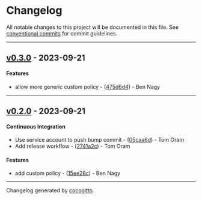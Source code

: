 # Changelog
All notable changes to this project will be documented in this file. See [conventional commits](https://www.conventionalcommits.org/) for commit guidelines.

- - -
## [v0.3.0](https://github.com/armakuni/terraform-aws-github-actions-oidc/compare/v0.2.0..v0.3.0) - 2023-09-21
#### Features
- allow more generic custom policy - ([475d6d4](https://github.com/armakuni/terraform-aws-github-actions-oidc/commit/475d6d4e4f8274c4043bbecc53165db73f021ef7)) - Ben Nagy

- - -

## [v0.2.0](https://github.com/armakuni/terraform-aws-github-actions-oidc/compare/v0.1.0..v0.2.0) - 2023-09-21
#### Continuous Integration
- Use service account to push bump commit - ([05caa6d](https://github.com/armakuni/terraform-aws-github-actions-oidc/commit/05caa6d805b1c01ee34a80f23a9a54dde938123c)) - Tom Oram
- Add release workflow - ([2741a2c](https://github.com/armakuni/terraform-aws-github-actions-oidc/commit/2741a2c0ad3d17ddddb4e688a07d173b55842b43)) - Tom Oram
#### Features
- add custom policy - ([15ee28c](https://github.com/armakuni/terraform-aws-github-actions-oidc/commit/15ee28c297cdf706630075009ee4b331339c7bcb)) - Ben Nagy

- - -

Changelog generated by [cocogitto](https://github.com/cocogitto/cocogitto).